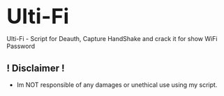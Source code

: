 # <h1 align="center">
<b><font size="10">Ulti-Fi</font></b>
</h1>


Ulti-Fi - Script for Deauth, Capture HandShake and crack it for show WiFi Password

## ! Disclaimer !
- Im NOT responsible of any damages or unethical use using my script.
